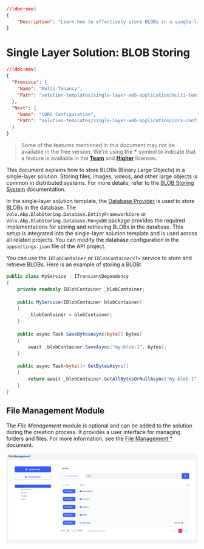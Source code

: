 ```json
//[doc-seo]
{
    "Description": "Learn how to effectively store BLOBs in a single-layer solution with ABP Framework, enhancing your distributed systems capabilities."
}
```

# Single Layer Solution: BLOB Storing

```json
//[doc-nav]
{
  "Previous": {
    "Name": "Multi-Tenancy",
    "Path": "solution-templates/single-layer-web-application/multi-tenancy"
  },
  "Next": {
    "Name": "CORS Configuration",
    "Path": "solution-templates/single-layer-web-application/cors-configuration"
  }
}
```

> Some of the features mentioned in this document may not be available in the free version. We're using the **\*** symbol to indicate that a feature is available in the **[Team](https://abp.io/pricing)** and **[Higher](https://abp.io/pricing)** licenses.

This document explains how to store BLOBs (Binary Large Objects) in a single-layer solution. Storing files, images, videos, and other large objects is common in distributed systems. For more details, refer to the [BLOB Storing System](../../framework/infrastructure/blob-storing/index.md) documentation.  

In the single-layer solution template, the [Database Provider](../../framework/infrastructure/blob-storing/database.md) is used to store BLOBs in the database. The `Volo.Abp.BlobStoring.Database.EntityFrameworkCore` or `Volo.Abp.BlobStoring.Database.MongoDB` package provides the required implementations for storing and retrieving BLOBs in the database. This setup is integrated into the single-layer solution template and is used across all related projects. You can modify the database configuration in the `appsettings.json` file of the API project.

You can use the `IBlobContainer` or `IBlobContainer<T>` service to store and retrieve BLOBs. Here is an example of storing a BLOB:

```csharp
public class MyService : ITransientDependency
{
    private readonly IBlobContainer _blobContainer;

    public MyService(IBlobContainer blobContainer)
    {
        _blobContainer = blobContainer;
    }

    public async Task SaveBytesAsync(byte[] bytes)
    {
        await _blobContainer.SaveAsync("my-blob-1", bytes);
    }

    public async Task<byte[]> GetBytesAsync()
    {
        return await _blobContainer.GetAllBytesOrNullAsync("my-blob-1");
    }
}
```

## File Management Module

The *File Management* module is optional and can be added to the solution during the creation process. It provides a user interface for managing folders and files. For more information, see the [File Management *](../../modules/file-management.md) document.

![file-management](images/file-management-index-page.png)
